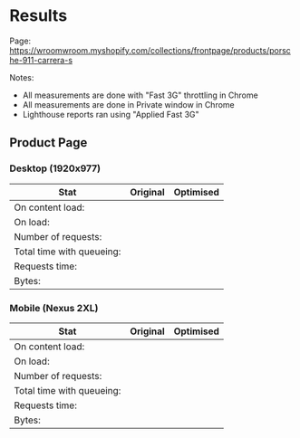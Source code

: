 # Results

Page: https://wroomwroom.myshopify.com/collections/frontpage/products/porsche-911-carrera-s

Notes:

* All measurements are done with "Fast 3G" throttling in Chrome
* All measurements are done in Private window in Chrome
* Lighthouse reports ran using "Applied Fast 3G"

## Product Page

### Desktop (1920x977)

| Stat                    | Original | Optimised |
|-------------------------|----------|-----------| 
On content load:          |          | 
On load:                  |          | 
Number of requests:       |          | 
Total time with queueing: |          | 
Requests time:            |          | 
Bytes:                    |          | 

### Mobile (Nexus 2XL)

| Stat                    | Original | Optimised |
|-------------------------|----------|-----------| 
On content load:          |          | 
On load:                  |          | 
Number of requests:       |          | 
Total time with queueing: |          | 
Requests time:            |          | 
Bytes:                    |          | 